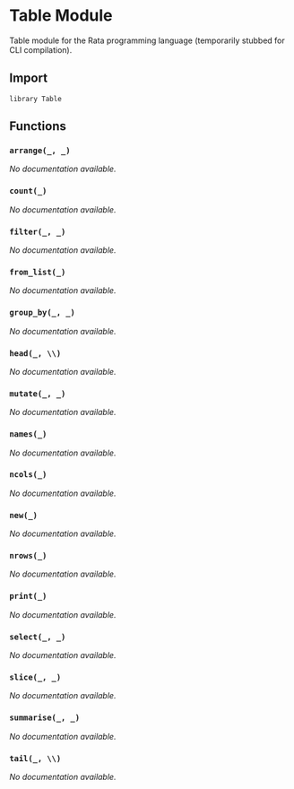 # Table Module

Table module for the Rata programming language (temporarily stubbed for CLI compilation).


## Import

```rata
library Table
```

## Functions

### `arrange(_, _)`

_No documentation available._


### `count(_)`

_No documentation available._


### `filter(_, _)`

_No documentation available._


### `from_list(_)`

_No documentation available._


### `group_by(_, _)`

_No documentation available._


### `head(_, \\)`

_No documentation available._


### `mutate(_, _)`

_No documentation available._


### `names(_)`

_No documentation available._


### `ncols(_)`

_No documentation available._


### `new(_)`

_No documentation available._


### `nrows(_)`

_No documentation available._


### `print(_)`

_No documentation available._


### `select(_, _)`

_No documentation available._


### `slice(_, _)`

_No documentation available._


### `summarise(_, _)`

_No documentation available._


### `tail(_, \\)`

_No documentation available._

